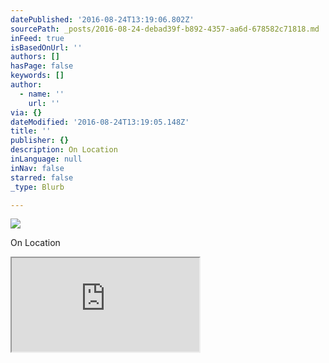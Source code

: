 ```yaml
---
datePublished: '2016-08-24T13:19:06.802Z'
sourcePath: _posts/2016-08-24-debad39f-b892-4357-aa6d-678582c71818.md
inFeed: true
isBasedOnUrl: ''
authors: []
hasPage: false
keywords: []
author:
  - name: ''
    url: ''
via: {}
dateModified: '2016-08-24T13:19:05.148Z'
title: ''
publisher: {}
description: On Location
inLanguage: null
inNav: false
starred: false
_type: Blurb

---
```

![](https://the-grid-user-content.s3-us-west-2.amazonaws.com/83ad370d-d330-4309-984b-d1a026fdc73c.jpg)

On Location

<iframe src="https://the-grid.github.io/ed-location/?latitude=-33.70788339076967&amp;longitude=151.29684448242188&amp;zoom=17&amp;address=Narrabeen%20Lagoon%2C%202101%20Sydney%2C%20Australia" style=""></iframe>